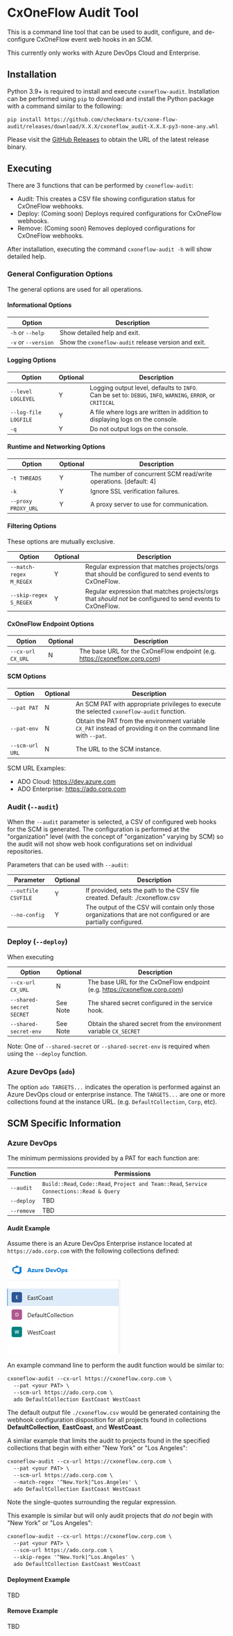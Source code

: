 # CxOneFlow Audit Tool

This is a command line tool that can be used to audit, configure, and de-configure CxOneFlow event web hooks in an SCM.

This currently only works with Azure DevOps Cloud and Enterprise.

## Installation

Python 3.9+ is required to install and execute `cxoneflow-audit`.  Installation can be performed using `pip` to download
and install the Python package with a command similar to the following:

```
pip install https://github.com/checkmarx-ts/cxone-flow-audit/releases/download/X.X.X/cxoneflow_audit-X.X.X-py3-none-any.whl
```

Please visit the [GitHub Releases](https://github.com/checkmarx-ts/cxone-flow-audit/releases)
to obtain the URL of the latest release binary.


## Executing

There are 3 functions that can be performed by `cxoneflow-audit`:

* Audit: This creates a CSV file showing configuration status for CxOneFlow webhooks.
* Deploy: (Coming soon) Deploys required configurations for CxOneFlow webhooks.
* Remove: (Coming soon) Removes deployed configurations for CxOneFlow webhooks.

After installation, executing the command `cxoneflow-audit -h` will show detailed help.


### General Configuration Options

The general options are used for all operations.

#### Informational Options
|Option|Description|
|-|-|
|`-h` or `--help`|Show detailed help and exit.|
|`-v` or `--version`|Show the `cxoneflow-audit` release version and exit.|


#### Logging Options

|Option|Optional|Description|
|-|-|-|
|`--level LOGLEVEL`|Y|Logging output level, defaults to `INFO`.<br>Can be set to: `DEBUG`, `INFO`, `WARNING`, `ERROR`, or `CRITICAL`|
|`--log-file LOGFILE`|Y|A file where logs are written in addition to displaying logs on the console.|
|`-q`|Y|Do not output logs on the console.|

#### Runtime and Networking Options

|Option|Optional|Description|
|-|-|-|
|`-t THREADS`|Y| The number of concurrent SCM read/write operations. [default: 4]|
|`-k`|Y|Ignore SSL verification failures.|
|`--proxy PROXY_URL`|Y|A proxy server to use for communication.|

#### Filtering Options

These options are mutually exclusive.

|Option|Optional|Description|
|-|-|-|
|`--match-regex M_REGEX`|Y|Regular expression that matches projects/orgs that should be configured to send events to CxOneFlow.|
|`--skip-regex S_REGEX`|Y|Regular expression that matches projects/orgs that *should not* be configured to send events to CxOneFlow.|

#### CxOneFlow Endpoint Options

|Option|Optional|Description|
|-|-|-|
|`--cx-url CX_URL`|N| The base URL for the CxOneFlow endpoint (e.g. https://cxoneflow.corp.com)|

#### SCM Options

|Option|Optional|Description|
|-|-|-|
|`--pat PAT`|N|An SCM PAT with appropriate privileges to execute the selected `cxoneflow-audit` function.|
|`--pat-env`|N|Obtain the PAT from the environment variable `CX_PAT` instead of providing it on the command line with `--pat`.|
|`--scm-url URL`|N|The URL to the SCM instance.|

SCM URL Examples:                             
* ADO Cloud: https://dev.azure.com
* ADO Enterprise: https://ado.corp.com


### Audit (`--audit`)

When the `--audit` parameter is selected, a CSV of configured web hooks
for the SCM is generated.  The configuration is performed at the "organization" level
(with the concept of "organization" varying by SCM) so the audit will not
show web hook configurations set on individual repositories.

Parameters that can be used with `--audit`:

|Parameter|Optional|Description|
|-|-|-|
| `--outfile CSVFILE` |Y|If provided, sets the path to the CSV file created.  Default: ./cxoneflow.csv |
| `--no-config` |Y|The output of the CSV will contain only those organizations that are not configured or are partially configured.|

### Deploy (`--deploy`)

When executing

|Option|Optional|Description|
|-|-|-|
|`--cx-url CX_URL`|N| The base URL for the CxOneFlow endpoint (e.g. https://cxoneflow.corp.com)|
|`--shared-secret SECRET`|See Note|The shared secret configured in the service hook.
|`--shared-secret-env`|See Note|Obtain the shared secret from the environment variable `CX_SECRET`

Note: One of `--shared-secret` or `--shared-secret-env` is required when using the `--deploy`
function.

### Azure DevOps (`ado`)

The option `ado TARGETS...` indicates the operation is performed against an Azure DevOps
cloud or enterprise instance.  The `TARGETS...` are one or more collections
found at the instance URL.  (e.g. `DefaultCollection`, `Corp`, etc).

## SCM Specific Information

### Azure DevOps

The minimum permissions provided by a PAT for each function are:

|Function|Permissions|
|-|-|
|`--audit`| `Build::Read`, `Code::Read`, `Project and Team::Read`, `Service Connections::Read & Query`
|`--deploy`|TBD|
|`--remove`|TBD|

#### Audit Example

Assume there is an Azure DevOps Enterprise instance located at `https://ado.corp.com`
with the following collections defined:

![ADO collections](img/ado_collections.png)

An example command line to perform the audit function would be similar to:

```
cxoneflow-audit --cx-url https://cxoneflow.corp.com \
  --pat <your PAT> \
  --scm-url https://ado.corp.com \
  ado DefaultCollection EastCoast WestCoast
```

The default output file `./cxoneflow.csv` would be generated containing the
webhook configuration disposition for all projects found in collections
**DefaultCollection**, **EastCoast**, and **WestCoast**.

A similar example that limits the audit to projects found in the specified collections
that begin with either "New York" or "Los Angeles":

```
cxoneflow-audit --cx-url https://cxoneflow.corp.com \
  --pat <your PAT> \
  --scm-url https://ado.corp.com \
  --match-regex '^New.York|^Los.Angeles' \
  ado DefaultCollection EastCoast WestCoast
```

Note the single-quotes surrounding the regular expression.

This example is similar but will only audit projects that
*do not* begin with "New York" or "Los Angeles":

```
cxoneflow-audit --cx-url https://cxoneflow.corp.com \
  --pat <your PAT> \
  --scm-url https://ado.corp.com \
  --skip-regex '^New.York|^Los.Angeles' \
  ado DefaultCollection EastCoast WestCoast
```

#### Deployment Example

TBD

#### Remove Example

TBD
